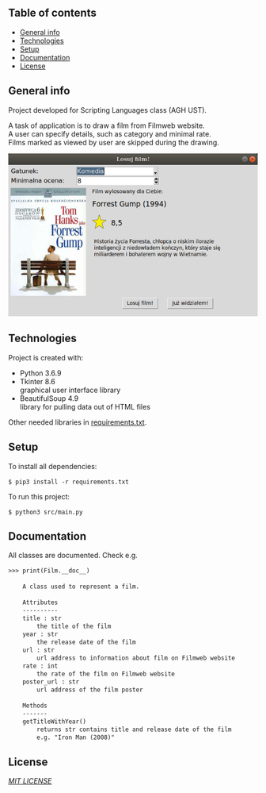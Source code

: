 ## Table of contents
* [General info](#general-info)
* [Technologies](#technologies)
* [Setup](#setup)
* [Documentation](#documentation)
* [License](#license)

## General info
Project developed for Scripting Languages class (AGH UST).

A task of application is to draw a film from Filmweb website.\
A user can specify details, such as category and minimal rate.\
Films marked as viewed by user are skipped during the drawing.

![Main Window](screenshots/main_window.png)

## Technologies
Project is created with:
* Python 3.6.9
* Tkinter 8.6\
graphical user interface library
* BeautifulSoup 4.9\
library for pulling data out of HTML files

Other needed libraries in [requirements.txt](./requirements.txt).

## Setup
To install all dependencies:
```
$ pip3 install -r requirements.txt
```

To run this project:
```
$ python3 src/main.py
```

## Documentation
All classes are documented. Check e.g.
```
>>> print(Film.__doc__)

    A class used to represent a film.

    Attributes
    ----------
    title : str
        the title of the film
    year : str
        the release date of the film
    url : str
        url address to information about film on Filmweb website
    rate : int
        the rate of the film on Filmweb website
    poster_url : str
        url address of the film poster

    Methods
    -------
    getTitleWithYear()
        returns str contains title and release date of the film
        e.g. "Iron Man (2008)"
```

## License
*[MIT LICENSE](./LICENSE)*
